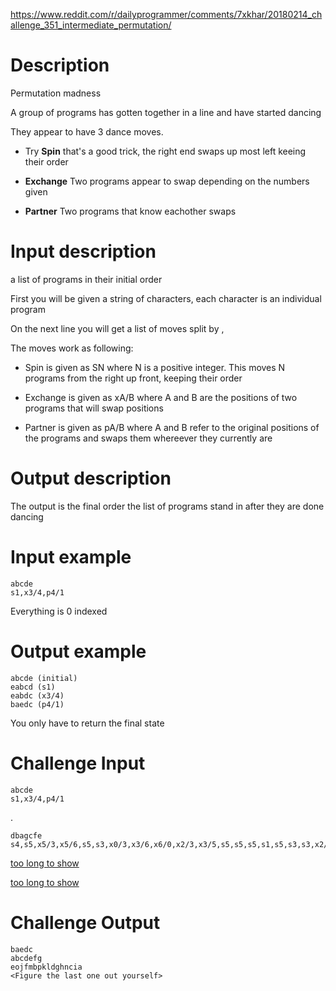https://www.reddit.com/r/dailyprogrammer/comments/7xkhar/20180214_challenge_351_intermediate_permutation/

# Description

Permutation madness

A group of programs has gotten together in a line and have started dancing

They appear to have 3 dance moves.

- Try **Spin** that's a good trick, the right end swaps up most left keeing their order

- **Exchange** Two programs appear to swap depending on the numbers given

- **Partner** Two programs that know eachother swaps

# Input description

a list of programs in their initial order

First you will be given a string of characters, each character is an individual program

On the next line you will get a list of moves split by ,

The moves work as following:

- Spin is given as SN where N is a positive integer. This moves N programs from the right up front, keeping their order

- Exchange is given as xA/B where A and B are the positions of two programs that will swap positions

- Partner is given as pA/B where A and B refer to the original positions of the programs and swaps them whereever they currently are

# Output description

The output is the final order the list of programs stand in after they are done dancing

# Input example

    abcde
    s1,x3/4,p4/1

Everything is 0 indexed

# Output example

    abcde (initial)
	eabcd (s1)
	eabdc (x3/4)
	baedc (p4/1)
	
You only have to return the final state

# Challenge Input

    abcde
    s1,x3/4,p4/1
	
.

    dbagcfe
    s4,s5,x5/3,x5/6,s5,s3,x0/3,x3/6,x6/0,x2/3,x3/5,s5,s5,s5,s1,s5,s3,s3,x2/3,x1/0,s1,s1,s1,s4,x1/3,x4/2,x5/1,x6/0,s2,x2/1

[too long to show](https://pastebin.com/raw/FnZ9tPsf)

[too long to show](https://pastebin.com/raw/2wA04VUR)
	

# Challenge Output

    baedc
    abcdefg
    eojfmbpkldghncia
    <Figure the last one out yourself>
